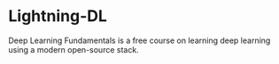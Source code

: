 # Lightning-DL
Deep Learning Fundamentals is a free course on learning deep learning using a modern open-source stack.
